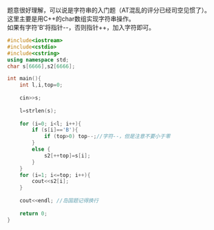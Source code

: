题意很好理解，可以说是字符串的入门题（AT混乱的评分已经司空见惯了）。    
这里主要是用C++的char数组实现字符串操作。    
如果有字符'B'将指针--，否则指针++，加入字符即可。


```cpp
#include<iostream>
#include<cstdio>
#include<cstring>
using namespace std;
char s[6666],s2[6666];

int main(){
	int l,i,top=0;
	
	cin>>s;
	
	l=strlen(s);
	
	for (i=0; i<l; i++){
		if (s[i]=='B'){
			if (top>0) top--;//字符--，但是注意不要小于零
		}
		else {
			s2[++top]=s[i];
		}
	}
	for (i=1; i<=top; i++){
		cout<<s2[i];
	}
	
	cout<<endl; //岛国题记得换行
	
	return 0;
}
```
